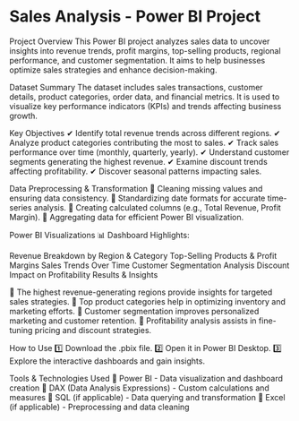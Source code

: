 # Sales Analysis - Power BI Project

Project Overview
This Power BI project analyzes sales data to uncover insights into revenue trends, profit margins, top-selling products, regional performance, and customer segmentation. It aims to help businesses optimize sales strategies and enhance decision-making.

Dataset Summary
The dataset includes sales transactions, customer details, product categories, order data, and financial metrics. It is used to visualize key performance indicators (KPIs) and trends affecting business growth.

Key Objectives
✔ Identify total revenue trends across different regions.
✔ Analyze product categories contributing the most to sales.
✔ Track sales performance over time (monthly, quarterly, yearly).
✔ Understand customer segments generating the highest revenue.
✔ Examine discount trends affecting profitability.
✔ Discover seasonal patterns impacting sales.

Data Preprocessing & Transformation
🔹 Cleaning missing values and ensuring data consistency.
🔹 Standardizing date formats for accurate time-series analysis.
🔹 Creating calculated columns (e.g., Total Revenue, Profit Margin).
🔹 Aggregating data for efficient Power BI visualization.


Power BI Visualizations
📊 Dashboard Highlights:


Revenue Breakdown by Region & Category
Top-Selling Products & Profit Margins
Sales Trends Over Time
Customer Segmentation Analysis
Discount Impact on Profitability
Results & Insights


📌 The highest revenue-generating regions provide insights for targeted sales strategies.
📌 Top product categories help in optimizing inventory and marketing efforts.
📌 Customer segmentation improves personalized marketing and customer retention.
📌 Profitability analysis assists in fine-tuning pricing and discount strategies.


How to Use
1️⃣ Download the .pbix file.
2️⃣ Open it in Power BI Desktop.
3️⃣ Explore the interactive dashboards and gain insights.



Tools & Technologies Used
🔹 Power BI - Data visualization and dashboard creation
🔹 DAX (Data Analysis Expressions) - Custom calculations and measures
🔹 SQL (if applicable) - Data querying and transformation
🔹 Excel (if applicable) - Preprocessing and data cleaning
